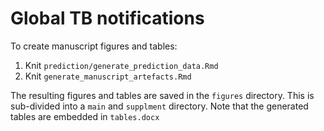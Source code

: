 # Global TB notifications

To create manuscript figures and tables:

1. Knit `prediction/generate_prediction_data.Rmd`
2. Knit `generate_manuscript_artefacts.Rmd`

The resulting figures and tables are saved in the `figures` directory.
This is sub-divided into a `main` and `supplment` directory. Note that
the generated tables are embedded in `tables.docx`
